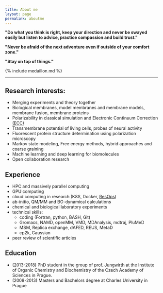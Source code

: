 ```yaml
---
title: About me
layout: page
permalink: aboutme
---
```


**"Do what you think is right, 
   keep your direction and 
   never be swayed easily 
   but
   listen to advice,
   practice compassion and
   build trust."**
   
**"Never be afraid of the next adventure 
   even if outside of your comfort zone."**
   
**"Stay on top of things."**

{% include medaillon.md %}

<HR>
	
## Research interests:

-   Merging experiments and theory together
-   Biological membranes, model membranes and membrane models, membrane fusion, membrane proteins
-   Polarizability in classical simulation and Electronic Continuum Correction [(ECC)](blog/ECC-post)
-   Transmembrane potential of living cells, probes of neural activity
-   Fluorescent protein structure determination using polarization microscopy
-   Markov state modeling, Free energy methods, hybrid approaches and coarse graining
-   Machine learning and deep learning for biomolecules
-   Open collaboration research

## Experience

-   HPC and massively parallel computing
-   GPU computing
-   cloud computing in research (K8S, Docker, [ResOps](https://tsi-ccdoc.readthedocs.io/en/external/ResOps/2019/Agenda-2019.html))
-   ab-initio, QM/MM and BO-dynamical calculations
-   chemical and biological laboratory experiments
-   technical skills:
    -   coding (Fortran, python, BASH, Git)
    -   Gromacs, NAMD, openMM, VMD, MDAnalysis, mdtraj, PluMeD
    -   MSM, Replica exchange, dAFED, REUS, MetaD
    -   cp2k, Gaussian
-   peer review of scientific articles

	

## Education

-   (2013-2018) PhD student in the group of [prof. Jungwirth](http://jungwirth.uochb.cas.cz/) 
at the Institute of Organic Chemistry and Biochemistry of the Czech Academy of Sciences in Prague.
-   (2008-2013) Masters and Bachelors degree at Charles University in Prague
